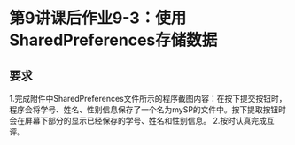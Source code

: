 # 第9讲课后作业9-3：使用SharedPreferences存储数据
## 要求
1.完成附件中SharedPreferences文件所示的程序截图内容：在按下提交按钮时，程序会将学号、姓名、性别信息保存了一个名为mySP的文件中。按下提取按钮时会在屏幕下部分的显示已经保存的学号、姓名和性别信息。
2.按时认真完成互评。